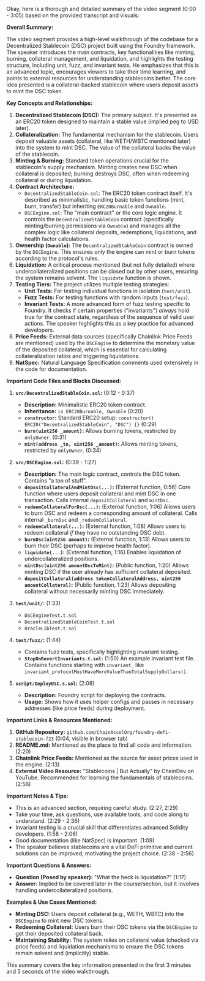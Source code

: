 Okay, here is a thorough and detailed summary of the video segment (0:00 - 3:05) based on the provided transcript and visuals:

**Overall Summary:**

The video segment provides a high-level walkthrough of the codebase for a Decentralized Stablecoin (DSC) project built using the Foundry framework. The speaker introduces the main contracts, key functionalities like minting, burning, collateral management, and liquidation, and highlights the testing structure, including unit, fuzz, and invariant tests. He emphasizes that this is an advanced topic, encourages viewers to take their time learning, and points to external resources for understanding stablecoins better. The core idea presented is a collateral-backed stablecoin where users deposit assets to mint the DSC token.

**Key Concepts and Relationships:**

1.  **Decentralized Stablecoin (DSC):** The primary subject. It's presented as an ERC20 token designed to maintain a stable value (implied peg to USD later).
2.  **Collateralization:** The fundamental mechanism for the stablecoin. Users deposit valuable assets (collateral, like WETH/WBTC mentioned later) into the system to mint DSC. The value of the collateral backs the value of the stablecoin.
3.  **Minting & Burning:** Standard token operations crucial for the stablecoin's supply mechanism. Minting creates new DSC when collateral is deposited; burning destroys DSC, often when redeeming collateral or during liquidation.
4.  **Contract Architecture:**
    *   `DecentralizedStableCoin.sol`: The ERC20 token contract itself. It's described as minimalistic, handling basic token functions (mint, burn, transfer) but inheriting `ERC20Burnable` and `Ownable`.
    *   `DSCEngine.sol`: The "main contract" or the core logic engine. It controls the `DecentralizedStableCoin` contract (specifically minting/burning permissions via `Ownable`) and manages all the complex logic like collateral deposits, redemptions, liquidations, and health factor calculations.
5.  **Ownership (`Ownable`):** The `DecentralizedStableCoin` contract is owned by the `DSCEngine`. This ensures only the engine can mint or burn tokens according to the protocol's rules.
6.  **Liquidation:** A critical process mentioned (but not fully detailed) where undercollateralized positions can be closed out by other users, ensuring the system remains solvent. The `liquidate` function is shown.
7.  **Testing Tiers:** The project utilizes multiple testing strategies:
    *   **Unit Tests:** For testing individual functions in isolation (`test/unit`).
    *   **Fuzz Tests:** For testing functions with random inputs (`test/fuzz`).
    *   **Invariant Tests:** A more advanced form of fuzz testing specific to Foundry. It checks if certain properties ("invariants") *always* hold true for the contract state, regardless of the sequence of valid user actions. The speaker highlights this as a key practice for advanced developers.
8.  **Price Feeds:** External data sources (specifically Chainlink Price Feeds are mentioned) used by the `DSCEngine` to determine the monetary value of the deposited collateral, which is essential for calculating collateralization ratios and triggering liquidations.
9.  **NatSpec:** Natural Language Specification comments used extensively in the code for documentation.

**Important Code Files and Blocks Discussed:**

1.  **`src/DecentralizedStableCoin.sol`:** (0:12 - 0:37)
    *   **Description:** Minimalistic ERC20 token contract.
    *   **Inheritance:** `is ERC20Burnable, Ownable` (0:20)
    *   **`constructor`:** Standard ERC20 setup: `constructor() ERC20("DecentralizedStableCoin", "DSC") {}` (0:29)
    *   **`burn(uint256 _amount)`:** Allows burning tokens, restricted by `onlyOwner`. (0:31)
    *   **`mint(address _to, uint256 _amount)`:** Allows minting tokens, restricted by `onlyOwner`. (0:34)

2.  **`src/DSCEngine.sol`:** (0:39 - 1:27)
    *   **Description:** The main logic contract, controls the DSC token. Contains "a ton of stuff".
    *   **`depositCollateralAndMintDsc(...)`:** (External function, 0:56) Core function where users deposit collateral and mint DSC in one transaction. Calls internal `depositCollateral` and `mintDsc`.
    *   **`redeemCollateralForDsc(...)`:** (External function, 1:06) Allows users to burn DSC and redeem a corresponding amount of collateral. Calls internal `_burnDsc` and `_redeemCollateral`.
    *   **`redeemCollateral(...)`:** (External function, 1:08) Allows users to redeem collateral *if* they have no outstanding DSC debt.
    *   **`burnDsc(uint256 amount)`:** (External function, 1:13) Allows users to burn their DSC (perhaps to improve health factor).
    *   **`liquidate(...)`:** (External function, 1:16) Enables liquidation of undercollateralized positions.
    *   **`mintDsc(uint256 amountDscToMint)`:** (Public function, 1:20) Allows minting DSC if the user already has sufficient collateral deposited.
    *   **`depositCollateral(address tokenCollateralAddress, uint256 amountCollateral)`:** (Public function, 1:23) Allows depositing collateral without necessarily minting DSC immediately.

3.  **`test/unit/`:** (1:33)
    *   `DSCEngineTest.t.sol`
    *   `DecentralizedStableCoinTest.t.sol`
    *   `OracleLibTest.t.sol`

4.  **`test/fuzz/`:** (1:44)
    *   Contains fuzz tests, specifically highlighting invariant testing.
    *   **`StopOnRevertInvariants.t.sol`:** (1:50) An example invariant test file. Contains functions starting with `invariant_` like `invariant_protocolMustHaveMoreValueThanTotalSupplyDollars()`.

5.  **`script/DeployDSC.s.sol`:** (2:08)
    *   **Description:** Foundry script for deploying the contracts.
    *   **Usage:** Shows how it uses helper configs and passes in necessary addresses (like price feeds) during deployment.

**Important Links & Resources Mentioned:**

1.  **GitHub Repository:** `github.com/ChainAccelOrg/foundry-defi-stablecoin-f23` (0:04, visible in browser tab)
2.  **README.md:** Mentioned as the place to find all code and information. (2:20)
3.  **Chainlink Price Feeds:** Mentioned as the source for asset prices used in the engine. (2:13)
4.  **External Video Resource:** "Stablecoins | But Actually" by ChainDev on YouTube. Recommended for learning the fundamentals of stablecoins. (2:56)

**Important Notes & Tips:**

*   This is an advanced section, requiring careful study. (2:27, 2:29)
*   Take your time, ask questions, use available tools, and code along to understand. (2:29 - 2:36)
*   Invariant testing is a crucial skill that differentiates advanced Solidity developers. (1:58 - 2:06)
*   Good documentation (like NatSpec) is important. (1:09)
*   The speaker believes stablecoins are a vital DeFi primitive and current solutions can be improved, motivating the project choice. (2:38 - 2:56)

**Important Questions & Answers:**

*   **Question (Posed by speaker):** "What the heck is liquidation?" (1:17)
*   **Answer:** Implied to be covered later in the course/section, but it involves handling undercollateralized positions.

**Examples & Use Cases Mentioned:**

*   **Minting DSC:** Users deposit collateral (e.g., WETH, WBTC) into the `DSCEngine` to mint new DSC tokens.
*   **Redeeming Collateral:** Users burn their DSC tokens via the `DSCEngine` to get their deposited collateral back.
*   **Maintaining Stability:** The system relies on collateral value (checked via price feeds) and liquidation mechanisms to ensure the DSC tokens remain solvent and (implicitly) stable.

This summary covers the key information presented in the first 3 minutes and 5 seconds of the video walkthrough.